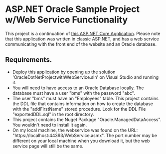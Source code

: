 # ASP.NET Oracle Sample Project w/Web Service Functionality

This project is a continuation of [this ASP.NET Core Application](https://github.com/Razat94/OracleSampleProject).
Please note that this application was written in classic ASP.NET, 
and has a web service communicating with the front end of the website and an Oracle database.

## Requirements.
- Deploy this application by opening up the solution 'OracleDotNetProjectwithWebService.sln' on Visual Studio and running it.
- You will need to have access to an Oracle Database locally. The database must have a user "bms" with the password "abc".
- The user "bms" must have an "Employees" table. 
  This project contains the DDL file that contains information on how to create the database with the "addFirstName" stored procedure. 
  Look for the DDL File "exportedDDL.sql" in the root directory.
- This project contains the Nuget Package "Oracle.ManagedDataAccess". You wouldn't need to install it again.
- On my local machine, the webservice was found on the URL: "https://localhost:44393/WebService.asmx".
  The port number may be different on your local machine when you download it, but the web service page will still be the same.